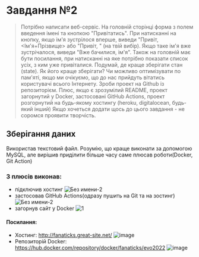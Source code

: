 #  Завдання №2 #
>Потрібно написати веб-сервіс. На головній сторінці форма з полем введення імені та кнопкою "Привітатись". При натисканні на кнопку, якщо ім'я зустрілося вперше, виведи "Привіт, <Ім'я+Прізвище> або "Привіт, <email>" (на твій вибір). Якщо таке ім'я вже зустрічалося, виведи "Вже бачилися, ім'я".
Також на головній має бути посилання, при натисканні на яке потрібно показати список усіх, з ким уже привіталися.
Подумай, де краще зберігати стан (state). Як його краще зберігати? Чи можливо оптимізувати по пам'яті, якщо ми очікуємо, що до нас прийдуть вітатись користувачі всього Інтернету. Зроби проект на Github із репозиторієм.
Плюс, якщо є зрозумілий README, проект загорнутий у Docker, застосовані GitHub Actions, проект розгорнутий на будь-якому хостингу (heroku, digitalocean, будь-який інший)
Якщо хочеться додати щось до цього завдання - не соромся проявити творчість.
>
##  Зберігання даних ##  
  Використав текстовий файл. Розумію, що краще виконати за допомогою MySQL, але вирішив приділити більше часу саме плюсав роботи(Docker, Git Action)
###  З плюсів виконав: ###
  * підключив хостинг
  ![Без имени-2](https://user-images.githubusercontent.com/75033218/149921265-3c617bcb-14a9-4f1c-aa45-b6d85ebb33e1.jpg)
  * застосовав GitHub Actions(одразу пушить на Git та на зостинг)
  ![Без имени-2](https://user-images.githubusercontent.com/75033218/149921646-6c8c4402-e46e-4d83-9f96-964d1ad93212.png)
  * загорнув сайт у Docker
  ![1](https://user-images.githubusercontent.com/75033218/149921931-34278bc3-4246-4273-8e3e-3e522a97d750.png)
####  Посилання: ####
  * Хостинг: http://fanaticks.great-site.net/
  ![image](https://user-images.githubusercontent.com/75033218/149922043-856fe909-6a1b-483c-9d8f-98ad56979630.png)
  * Репозиторій Docker: https://hub.docker.com/repository/docker/fanaticks/evo2022
  ![image](https://user-images.githubusercontent.com/75033218/149922092-249e7643-168c-4e15-b082-10f3225883e1.png)


